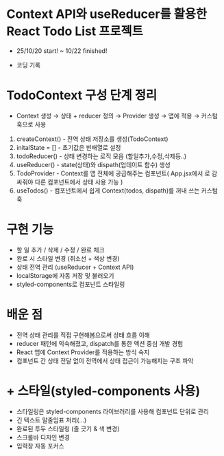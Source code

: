 # Context API와 useReducer를 활용한 React Todo List 프로젝트

- 25/10/20 start! ~ 10/22 finished!

- 코딩 기록

# TodoContext 구성 단계 정리

- Context 생성 → 상태 + reducer 정의 → Provider 생성 → 앱에 적용 → 커스텀 훅으로 사용

1. createContext() - 전역 상태 저장소를 생성(TodoContext)
2. initalState = [] - 초기값은 빈배열로 설정
3. todoReducer() - 상태 변경하는 로직 모음 (할일추가,수정,삭제등..)
4. useReducer() - state(상태)와 dispath(업데이트 함수) 생성
5. TodoProvider - Context를 앱 전체에 공급해주는 컴포넌트( App.jsx에서 <TodoProvider>로 감싸줘야 다른 컴포넌트에서 상태 사용 가능 )
6. useTodos() - 컴포넌트에서 쉽게 Context(todos, dispath)를 꺼내 쓰는 커스텀 훅

# 구현 기능

- 할 일 추가 / 삭제 / 수정 / 완료 체크
- 완료 시 스타일 변경 (취소선 + 색상 변경)
- 상태 전역 관리 (useReducer + Context API)
- localStorage에 자동 저장 및 불러오기
- styled-components로 컴포넌트 스타일링

# 배운 점

- 전역 상태 관리를 직접 구현해봄으로써 상태 흐름 이해
- reducer 패턴에 익숙해졌고, dispatch를 통한 액션 중심 개발 경험
- React 앱에 Context Provider를 적용하는 방식 숙지
- 컴포넌트 간 상태 전달 없이 전역에서 상태 접근이 가능해지는 구조 파악

# + 스타일(styled-components 사용)

- 스타일링은 styled-components 라이브러리를 사용해 컴포넌트 단위로 관리
- 긴 텍스트 말줄임표 처리(...)
- 완료된 투두 스타일링 (줄 긋기 & 색 변경)
- 스크롤바 디자인 변경
- 입력창 자동 포커스

